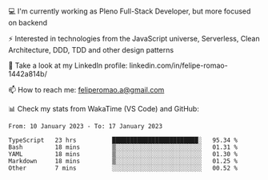 💻 I'm currently working as Pleno Full-Stack Developer, but more focused on backend

⚡ Interested in technologies from the JavaScript universe, Serverless, Clean Architecture, DDD, TDD and other design patterns

👥 Take a look at my LinkedIn profile: linkedin.com/in/felipe-romao-1442a814b/

📫 How to reach me: feliperomao.a@gmail.com

📊 Check my stats from WakaTime (VS Code) and GitHub:

<!--START_SECTION:waka-->

```text
From: 10 January 2023 - To: 17 January 2023

TypeScript   23 hrs          ████████████████████████░   95.34 %
Bash         18 mins         ▒░░░░░░░░░░░░░░░░░░░░░░░░   01.31 %
YAML         18 mins         ▒░░░░░░░░░░░░░░░░░░░░░░░░   01.30 %
Markdown     18 mins         ▒░░░░░░░░░░░░░░░░░░░░░░░░   01.25 %
Other        7 mins          ░░░░░░░░░░░░░░░░░░░░░░░░░   00.52 %
```

<!--END_SECTION:waka-->
